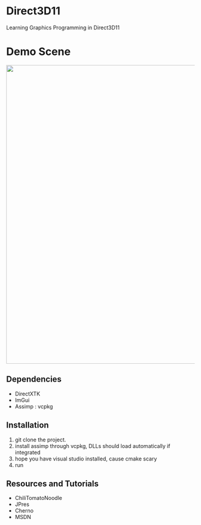 # Direct3D11
Learning Graphics Programming in Direct3D11

# Demo Scene
<img src="https://user-images.githubusercontent.com/112700146/197363359-56f2c01f-fc79-4776-88ae-4ed0f7c6e885.png" width="800"/>


## Dependencies
- DirectXTK
- ImGui
- Assimp : vcpkg

## Installation
1. git clone the project.
2. install assimp through vcpkg, DLLs should load automatically if integrated
3. hope you have visual studio installed, cause cmake scary
4. run

## Resources and Tutorials
- ChiliTomatoNoodle
- JPres
- Cherno
- MSDN
